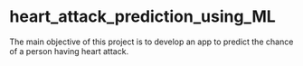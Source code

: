 # heart_attack_prediction_using_ML
The main objective of this project is to  develop an app to predict the chance of a person having heart attack.
